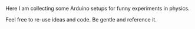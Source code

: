 Here I am collecting some Arduino setups for funny experiments in physics.

Feel free to re-use ideas and code. Be gentle and reference it.
